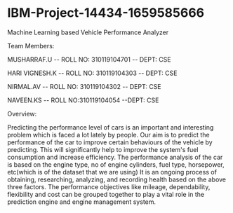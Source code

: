 # IBM-Project-14434-1659585666
Machine Learning based Vehicle Performance Analyzer

Team Members:

MUSHARRAF.U -- ROLL NO: 310119104701 -- DEPT: CSE

HARI VIGNESH.K -- ROLL NO: 310119104303 -- DEPT: CSE

NIRMAL.AV -- ROLL NO: 310119104302 -- DEPT: CSE

NAVEEN.KS -- ROLL NO:310119104054 --DEPT: CSE

Overview:

Predicting the performance level of cars is an important and interesting problem which is faced a lot lately by people. 
Our aim is to predict the performance of the car to improve certain behaviours of the vehicle by predicting. 
This will significantly help to improve the system's fuel consumption and increase efficiency.
The performance analysis of the car is based on the engine type, no of engine cylinders, fuel type, horsepower, etc(which is of the dataset that we are using) 
It is an ongoing process of obtaining, researching, analyzing, and recording health based on the above three factors.
The performance objectives like mileage, dependability, flexibility and cost can be grouped together to play a vital role in 
the prediction engine and engine management system.



